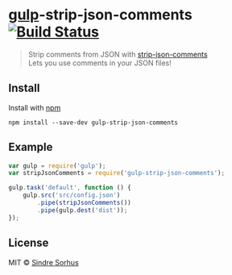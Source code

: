 # [gulp](http://gulpjs.com)-strip-json-comments [![Build Status](https://secure.travis-ci.org/sindresorhus/gulp-strip-json-comments.png?branch=master)](http://travis-ci.org/sindresorhus/gulp-strip-json-comments)

> Strip comments from JSON with [strip-json-comments](https://github.com/sindresorhus/strip-json-comments)  
> Lets you use comments in your JSON files!


## Install

Install with [npm](https://npmjs.org/package/gulp-strip-json-comments)

```
npm install --save-dev gulp-strip-json-comments
```


## Example

```js
var gulp = require('gulp');
var stripJsonComments = require('gulp-strip-json-comments');

gulp.task('default', function () {
	gulp.src('src/config.json')
		.pipe(stripJsonComments())
		.pipe(gulp.dest('dist'));
});
```


## License

MIT © [Sindre Sorhus](http://sindresorhus.com)
